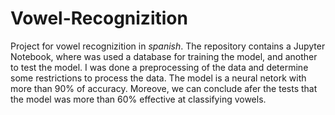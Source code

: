 # Vowel-Recognizition

Project for vowel recognizition in *spanish*. The repository contains a Jupyter Notebook, where was used a database for training the model, and another to test the model. I was done a preprocessing of the data and determine some restrictions to process the data. The model is a neural netork with more than 90% of accuracy. Moreove, we can conclude afer the tests that the model was more than 60% effective at classifying vowels.
